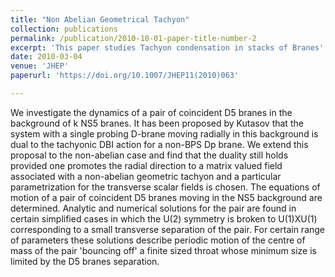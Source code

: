 ```yaml
---
title: "Non Abelian Geometrical Tachyon"
collection: publications
permalink: /publication/2010-10-01-paper-title-number-2
excerpt: 'This paper studies Tachyon condensation in stacks of Branes'
date: 2010-03-04
venue: 'JHEP'
paperurl: 'https://doi.org/10.1007/JHEP11(2010)063'

---
```

We investigate the dynamics of a pair of coincident D5 branes in the background of
k NS5 branes. It has been proposed by Kutasov that the system with a single probing D-brane moving radially in this background is dual to the tachyonic DBI action for a non-BPS Dp brane. We extend this proposal to the non-abelian case and find that the duality still holds provided one promotes the radial direction to a matrix valued field associated with a non-abelian geometric tachyon and a particular parametrization for the transverse scalar fields is chosen. The equations of motion of a pair of coincident D5 branes moving in the NS5 background are determined. Analytic and numerical solutions for the pair are found in certain simplified cases in which the U(2) symmetry is broken to U(1)XU(1) corresponding to a small transverse separation of the pair. For certain range of parameters these solutions describe periodic motion of the centre of mass of the pair 'bouncing off' a finite sized throat whose minimum size is limited by the D5 branes separation.





